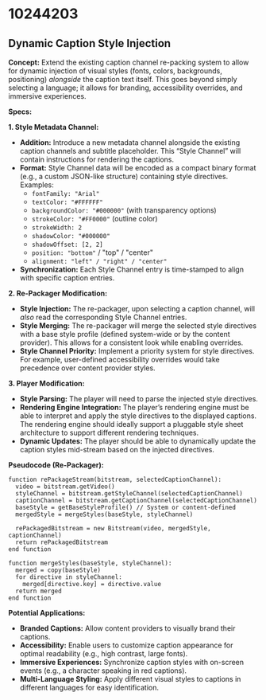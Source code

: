 # 10244203

## Dynamic Caption Style Injection

**Concept:** Extend the existing caption channel re-packing system to allow for dynamic injection of visual styles (fonts, colors, backgrounds, positioning) *alongside* the caption text itself. This goes beyond simply selecting a language; it allows for branding, accessibility overrides, and immersive experiences.

**Specs:**

**1. Style Metadata Channel:**

*   **Addition:** Introduce a new metadata channel alongside the existing caption channels and subtitle placeholder. This “Style Channel” will contain instructions for rendering the captions.
*   **Format:** Style Channel data will be encoded as a compact binary format (e.g., a custom JSON-like structure) containing style directives.  Examples:
    *   `fontFamily: "Arial"`
    *   `textColor: "#FFFFFF"`
    *   `backgroundColor: "#000000"` (with transparency options)
    *   `strokeColor: "#FF0000"` (outline color)
    *   `strokeWidth: 2`
    *   `shadowColor: "#000000"`
    *   `shadowOffset: [2, 2]`
    *   `position: "bottom"` / "top" / "center"
    *   `alignment: "left" / "right" / "center"`
*   **Synchronization:** Each Style Channel entry is time-stamped to align with specific caption entries.

**2. Re-Packager Modification:**

*   **Style Injection:** The re-packager, upon selecting a caption channel, will *also* read the corresponding Style Channel entries.
*   **Style Merging:**  The re-packager will merge the selected style directives with a base style profile (defined system-wide or by the content provider). This allows for a consistent look while enabling overrides.
*   **Style Channel Priority:**  Implement a priority system for style directives. For example, user-defined accessibility overrides would take precedence over content provider styles.

**3. Player Modification:**

*   **Style Parsing:** The player will need to parse the injected style directives.
*   **Rendering Engine Integration:** The player’s rendering engine must be able to interpret and apply the style directives to the displayed captions.  The rendering engine should ideally support a pluggable style sheet architecture to support different rendering techniques.
*   **Dynamic Updates:** The player should be able to dynamically update the caption styles mid-stream based on the injected directives.

**Pseudocode (Re-Packager):**

```
function rePackageStream(bitstream, selectedCaptionChannel):
  video = bitstream.getVideo()
  styleChannel = bitstream.getStyleChannel(selectedCaptionChannel)
  captionChannel = bitstream.getCaptionChannel(selectedCaptionChannel)
  baseStyle = getBaseStyleProfile() // System or content-defined
  mergedStyle = mergeStyles(baseStyle, styleChannel)

  rePackagedBitstream = new Bitstream(video, mergedStyle, captionChannel)
  return rePackagedBitstream
end function

function mergeStyles(baseStyle, styleChannel):
  merged = copy(baseStyle)
  for directive in styleChannel:
    merged[directive.key] = directive.value
  return merged
end function
```

**Potential Applications:**

*   **Branded Captions:**  Allow content providers to visually brand their captions.
*   **Accessibility:**  Enable users to customize caption appearance for optimal readability (e.g., high contrast, large fonts).
*   **Immersive Experiences:**  Synchronize caption styles with on-screen events (e.g., a character speaking in red captions).
*   **Multi-Language Styling:** Apply different visual styles to captions in different languages for easy identification.